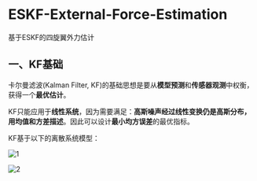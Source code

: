 # ESKF-External-Force-Estimation

基于ESKF的四旋翼外力估计

## 一、KF基础

卡尔曼滤波(Kalman Filter, KF)的基础思想是要从**模型预测**和**传感器观测**中权衡，获得一个**最优估计**。

KF只能应用于**线性系统**，因为需要满足：**高斯噪声经过线性变换仍是高斯分布，用均值和方差描述**。因此可以设计**最小均方误差**的最优指标。

KF基于以下的离散系统模型：

![1](https://latex.codecogs.com/png.image?\dpi{133}&space;x_{k+1}=F_{x}\cdot&space;x_{k}&plus;F_{u}\cdot(u_{k}&plus;\eta_{k}))
  
![2](https://latex.codecogs.com/png.image?\dpi{133}&space;z_{k}=H\cdot&space;x_{k}&plus;\nu_{k})


